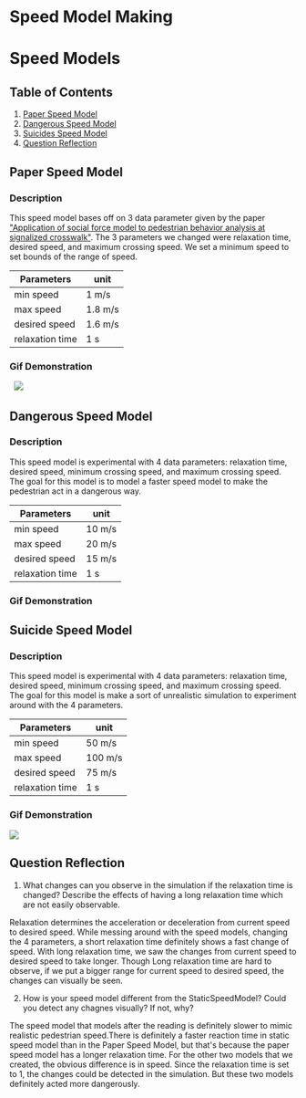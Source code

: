 Speed Model Making
===

# Speed Models

## Table of Contents
1. [Paper Speed Model](Paper-Speed-Model)
2. [Dangerous Speed Model](Dangerous-Speed-Model)
3. [Suicides Speed Model](Suicide-Speed-Model)
4. [Question Reflection](Question-Reflection)

## Paper Speed Model

### Description
This speed model bases off on 3 data parameter given by the paper ["Application of social force model to pedestrian behavior analysis at signalized crosswalk"](). The 3 parameters we changed were relaxation time, desired speed, and maximum crossing speed. We set a minimum speed to set bounds of the range of speed.

| Parameters      | unit    |
| --------------- | ------- |
| min speed       | 1 m/s   |
| max speed       | 1.8 m/s |
| desired speed   | 1.6 m/s |
| relaxation time | 1 s     |

### Gif Demonstration

<img src='https://media0.giphy.com/media/o72DTR8PcIakypBqPP/giphy.gif?cid=790b7611d304d5011cccc4c3392f857eed6fea731d3c7254&rid=giphy.gif&ct=g' title ='' alt=''/>

<img src='https://media2.giphy.com/media/ZUfOqlyajAh9FZVRaG/giphy.gif?cid=790b761171b7626ab052ce3f0a5411ef4fd9918b433f582e&rid=giphy.gif&ct=g' title ='' alt=''/>

<img src='https://media2.giphy.com/media/8nZNHTLgo7Qahg4LXl/giphy.gif?cid=790b7611f35ddf221d12c1ad2984fe58f0498f8424afbb3e&rid=giphy.gif&ct=g'/>

## Dangerous Speed Model

### Description
This speed model is experimental with 4 data parameters: relaxation time, desired speed, minimum crossing speed, and maximum crossing speed. The goal for this model is to model a faster speed model to make the pedestrian act in a dangerous way.


| Parameters      | unit    |
| --------------- | ------- |
| min speed       | 10 m/s  |
| max speed       | 20 m/s  |
| desired speed   | 15 m/s  |
| relaxation time | 1 s     |

### Gif Demonstration

## Suicide Speed Model

### Description
This speed model is experimental with 4 data parameters: relaxation time, desired speed, minimum crossing speed, and maximum crossing speed. The goal for this model is make a sort of unrealistic simulation to experiment around with the 4 parameters.

| Parameters      | unit    |
| --------------- | ------- |
| min speed       | 50 m/s  |
| max speed       | 100 m/s |
| desired speed   | 75 m/s  |
| relaxation time | 1 s     |

### Gif Demonstration

![](https://media1.giphy.com/media/40y86FAC82Wp1aAxMF/giphy.gif?cid=790b7611a8517a2e0c175525b627e9e832623799980152d1&rid=giphy.gif&ct=g)


## Question Reflection
1. What changes can you observe in the simulation if the relaxation time is changed? Describe the effects of having a long relaxation time which are not easily observable.

Relaxation determines the acceleration or deceleration from current speed to desired speed. While messing around with the speed models, changing the 4 parameters, a short relaxation time definitely shows a fast change of speed. With long relaxation time, we saw the changes from current speed to desired speed to take longer. Though Long relaxation time are hard to observe, if we put a bigger range for current speed to desired speed, the changes can visually be seen.

2. How is your speed model different from the StaticSpeedModel? Could you detect any chagnes visually? If not, why?

The speed model that models after the reading is definitely slower to mimic realistic pedestrian speed.There is definitely a faster reaction time in static speed model than in the Paper Speed Model, but that's because the paper speed model has a longer relaxation time. For the other two models that we created, the obvious difference is in speed. Since the relaxation time is set to 1, the changes could be detected in the simulation. But these two models definitely acted more dangerously.

